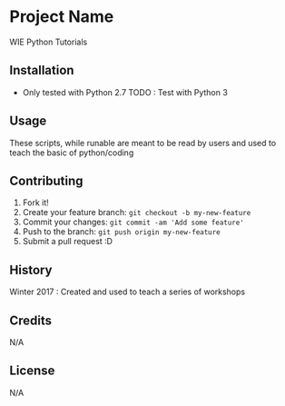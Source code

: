 # Project Name

WIE Python Tutorials 

## Installation

- Only tested with Python 2.7
TODO : Test with Python 3 

## Usage

These scripts, while runable are meant to be read by users and used to teach the basic of python/coding

## Contributing

1. Fork it!
2. Create your feature branch: `git checkout -b my-new-feature`
3. Commit your changes: `git commit -am 'Add some feature'`
4. Push to the branch: `git push origin my-new-feature`
5. Submit a pull request :D

## History

Winter 2017 : Created and used to teach a series of workshops 

## Credits

N/A

## License

N/A